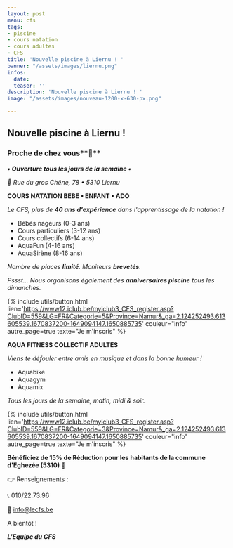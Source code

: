 ```yaml
---
layout: post
menu: cfs
tags:
- piscine
- cours natation
- cours adultes
- CFS
title: 'Nouvelle piscine à Liernu ! '
banner: "/assets/images/liernu.png"
infos:
  date: 
  teaser: ''
description: 'Nouvelle piscine à Liernu ! '
image: "/assets/images/nouveau-1200-x-630-px.png"

---
```

## Nouvelle piscine à Liernu !

### Proche de chez vous**🤩**

**_• Ouverture tous les jours de la semaine •_**

_📍 Rue du gros Chêne, 78 • 5310 Liernu_

**COURS NATATION BEBE • ENFANT • ADO**

_Le CFS, plus de **40 ans d'expérience** dans l'apprentissage de la natation !_

* Bébés nageurs (0-3 ans)
* Cours particuliers (3-12 ans)
* Cours collectifs (6-14 ans)
* AquaFun (4-16 ans)
* AquaSirène (8-16 ans)

_Nombre de places **limité**. Moniteurs **brevetés**._

_Pssst... Nous organisons également des **anniversaires piscine** tous les dimanches._

{% include utils/button.html  
lien='https://www12.iclub.be/myiclub3_CFS_register.asp?ClubID=559&LG=FR&Categorie=5&Province=Namur&_ga=2.124252493.613605539.1670837200-1649094147.1650885735' couleur="info" autre_page=true texte="Je m'inscris" %}

**AQUA FITNESS COLLECTIF ADULTES**

_Viens te défouler entre amis en musique et dans la bonne humeur !_

* Aquabike
* Aquagym
* Aquamix

_Tous les jours de la semaine, matin, midi & soir._

{% include utils/button.html  
lien='https://www12.iclub.be/myiclub3_CFS_register.asp?ClubID=559&LG=FR&Categorie=3&Province=Namur&_ga=2.124252493.613605539.1670837200-1649094147.1650885735' couleur="info" autre_page=true texte="Je m'inscris" %}

**Bénéficiez de 15% de Réduction pour les habitants de la commune d'Eghezée (5310) 🥳**

👉 Renseignements :

📞 010/22.73.96

📧 info@lecfs.be

A bientôt !

**_L'Equipe du CFS_**